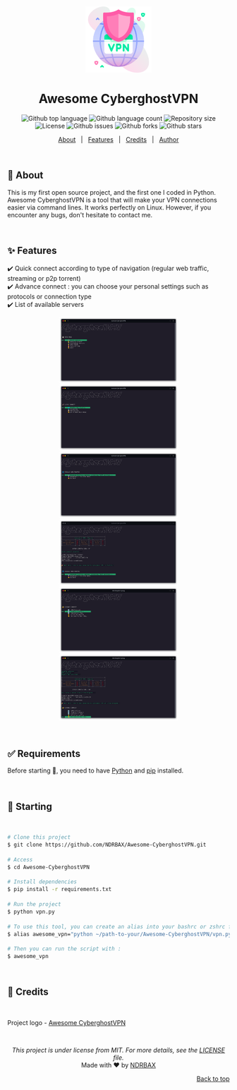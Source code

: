 <div align="center" id="top"> 
  <img src="./assets/vpn.png" alt="Awesome CyberghostVPN Cli" height="150px" />
  <h1>Awesome CyberghostVPN</h1>
</div>

<p align="center">
  <img alt="Github top language" src="https://img.shields.io/github/languages/top/NDRBAX/Awesome-CyberghostVPN?color=56BEB8">
  <img alt="Github language count" src="https://img.shields.io/github/languages/count/NDRBAX/Awesome-CyberghostVPN?color=56BEB8">
  <img alt="Repository size" src="https://img.shields.io/github/repo-size/NDRBAX/Awesome-CyberghostVPN?color=56BEB8">
  <img alt="License" src="https://img.shields.io/github/license/NDRBAX/Awesome-CyberghostVPN?color=56BEB8">
  <img alt="Github issues" src="https://img.shields.io/github/issues/NDRBAX/Awesome-CyberghostVPN?color=56BEB8" />
<img alt="Github forks" src="https://img.shields.io/github/forks/NDRBAX/Awesome-CyberghostVPN?color=56BEB8" />
 <img alt="Github stars" src="https://img.shields.io/github/stars/NDRBAX/Awesome-CyberghostVPN?color=56BEB8" />
</p>

<!-- Status -->

<!-- <h4 align="center">
	🚧  Cyberghostvpn Cli   Public 🚀 Under construction...  🚧
</h4>

<hr> -->

<p align="center">
  <a href="#dart-about">About</a> &#xa0; | &#xa0; 
  <a href="#sparkles-features">Features</a> &#xa0; | &#xa0;
  <a href="#memo-credits">Credits</a> &#xa0; | &#xa0;
  <a href="https://github.com/NDRBAX" target="_blank">Author</a>
</p>

<br>

## :dart: About

This is my first open source project, and the first one I coded in Python. Awesome CyberghostVPN is a tool that will make your VPN connections easier via command lines. It works perfectly on Linux. However, if you encounter any bugs, don't hesitate to contact me.

&#xa0;

## :sparkles: Features

:heavy_check_mark: Quick connect according to type of navigation (regular web traffic, streaming or p2p torrent)\
:heavy_check_mark: Advance connect : you can choose your personal settings such as protocols or connection type\
:heavy_check_mark: List of available servers

<div align="center">
<img src="./assets/preview-1.png" alt="Awesome CyberghostVPN Cli" height="150px" />
<img src="./assets/preview-2.png" alt="Awesome CyberghostVPN Cli" height="150px" />
<img src="./assets/preview-3.png" alt="Awesome CyberghostVPN Cli" height="150px" />
<img src="./assets/preview-4.png" alt="Awesome CyberghostVPN Cli" height="150px" />
<img src="./assets/preview-5.png" alt="Awesome CyberghostVPN Cli" height="150px" />
<img src="./assets/preview-6.png" alt="Awesome CyberghostVPN Cli" height="150px" />
</div>

&#xa0;

## :white_check_mark: Requirements

Before starting :checkered_flag:, you need to have [Python](https://www.python.org/) and [pip](https://pypi.org/project/pip/) installed.

&#xa0;

## :checkered_flag: Starting

&#xa0;

```bash
# Clone this project
$ git clone https://github.com/NDRBAX/Awesome-CyberghostVPN.git

# Access
$ cd Awesome-CyberghostVPN

# Install dependencies
$ pip install -r requirements.txt

# Run the project
$ python vpn.py

# To use this tool, you can create an alias into your bashrc or zshrc file
$ alias awesome_vpn="python ~/path-to-your/Awesome-CyberghostVPN/vpn.py"

# Then you can run the script with :
$ awesome_vpn

```

&#xa0;

## :memo: Credits

&#xa0;

Project logo - <a href="https://www.flaticon.com/free-icons/vpn" title="vpn icons">Awesome CyberghostVPN</a>

&#xa0;

<div align="center">

_This project is under license from MIT. For more details, see the [LICENSE](LICENSE.md) file._ \
Made with :heart: by <a href="https://github.com/NDRBAX" target="_blank">NDRBAX</a>

</div>

<div align="right">
<a href="#top">Back to top</a>
</div>
